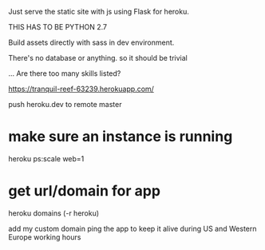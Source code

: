 Just serve the static site with js using Flask for heroku.

THIS HAS TO BE PYTHON 2.7

Build assets directly with sass in dev environment.

There's no database or anything. so it should be trivial

... Are there too many skills listed?


https://tranquil-reef-63239.herokuapp.com/

push heroku.dev to remote master

# make sure an instance is running
heroku ps:scale web=1

# get url/domain for app
heroku domains (-r heroku)

add my custom domain
ping the app to keep it alive during US and Western Europe working hours
